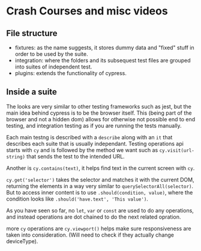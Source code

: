 # Crash Courses and misc videos

## File structure

- fixtures: as the name suggests, it stores dummy data and "fixed" stuff in order to be used by the suite.
- integration: where the folders and its subsequest test files are grouped into suites of independent test.
- plugins: extends the functionality of cypress.

## Inside a suite

The looks are very similar to other testing frameworks such as jest, but the main idea behind cypress is to be the browser itself. This (being part of the browser and not a hidden dom) allows for otherwise not possible end to end testing, and integration testing as if you are running the tests manually.

Each main testng is described with a `describe` along with an `it` that describes each suite that is usually independant. Testing operations api starts with `cy` and is followed by the method we want such as `cy.visit(url-string)` that sends the test to the intended URL.

Another is `cy.contains(text)`, it helps find text in the current screen with `cy`.

`cy.get('selector')` takes the selector and matches it with the current DOM, returning the elements in a way very similar to `querySelectorAll(selector)`. But to access inner content is to use `.should(condition, value)`, where the condition looks like `.should('have.text', 'This value')`.

As you have seen so far, no `let`, `var` or `const` are used to do any operations, and instead operations are dot chained to do the next related opration.

more `cy` operations are `cy.viewport()` helps make sure responsiveness are taken into consideration. (Will need to check if they actually change deviceType).


